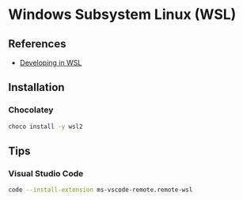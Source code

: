 # Windows Subsystem Linux (WSL)

## References

- [Developing in WSL](https://code.visualstudio.com/docs/remote/wsl)

## Installation

### Chocolatey

```sh
choco install -y wsl2
```

## Tips

### Visual Studio Code

```sh
code --install-extension ms-vscode-remote.remote-wsl
```

